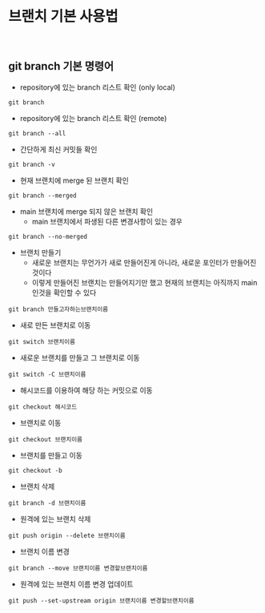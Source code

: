 브랜치 기본 사용법  
=========

<br>

git branch 기본 명령어 
----------------


- repository에 있는 branch 리스트 확인 (only local)
```
git branch
```
- repository에 있는 branch 리스트 확인 (remote)
```
git branch --all
```
- 간단하게 최신 커밋들 확인
```
git branch -v
```
- 현재 브랜치에 merge 된 브랜치 확인 
```
git branch --merged
```
- main 브랜치에 merge 되지 않은 브랜치 확인 
    - main 브랜치에서 파생된 다른 변경사항이 있는 경우 
```
git branch --no-merged
```
- 브랜치 만들기
    - 새로운 브랜치는 무언가가 새로 만들어진게 아니라, 새로운 포인터가 만들어진것이다
    - 이렇게 만들어진 브랜치는 만들어지기만 했고 현재의 브랜치는 아직까지 main 인것을 확인할 수 있다 
```
git branch 만들고자하는브랜치이름 
```
- 새로 만든 브랜치로 이동 
```
git switch 브랜치이름 
```
- 새로운 브랜치를 만들고 그 브랜치로 이동 
```
git switch -C 브랜치이름 
```
- 해시코드를 이용하여 해당 하는 커밋으로 이동 
```
git checkout 해시코드
```
- 브랜치로 이동 
```
git checkout 브랜치이름 
```
- 브랜치를 만들고 이동 
```
git checkout -b 
```
- 브랜치 삭제
```
git branch -d 브랜치이름 
```
- 원격에 있는 브랜치 삭제
```
git push origin --delete 브랜치이름 
```
- 브랜치 이름 변경 
```
git branch --move 브랜치이름 변경할브랜치이름 
```
- 원격에 있는 브랜치 이름 변경 업데이트 
```
git push --set-upstream origin 브랜치이름 변경할브랜치이름 
```




